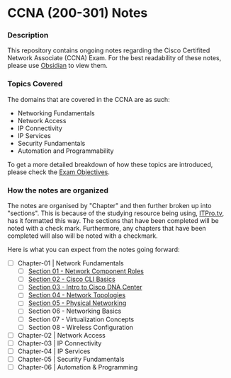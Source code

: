 # CCNA (200-301) Notes

### Description

This repository contains ongoing notes regarding the Cisco Certifited Network Associate (CCNA) Exam. For the best readability of these notes, please use [Obsidian](https://obsidian.md) to view them. 

### Topics Covered

The domains that are covered in the CCNA are as such:

- Networking Fundamentals
- Network Access
- IP Connectivity
- IP Services
- Security Fundamentals
- Automation and Programmability

To get a more detailed breakdown of how these topics are introduced, please check the [Exam Objectives](docs/pdfs/200-301-CCNA-v1.0.pdf). 

### How the notes are organized

The notes are organised by "Chapter" and then further broken up into "sections". This is because of the studying resource being using, [ITPro.tv](https://www.itpro.tv/), has it formatted this way. 
The sections that have been completed will be noted with a check mark. Furthermore, any chapters that have been completed will also will be noted with a checkmark.

Here is what you can expect from the notes going forward:

- [ ] Chapter-01 | Network Fundamentals 
	- [ ] [Section 01 - Network Component Roles](chapter-01/01-NetworkComponentRoles.md)
	- [ ] [Section 02 - Cisco CLI Basics](chapter-01/02-CiscoCLIBasics.md)
	- [ ] [Section 03 - Intro to Cisco DNA Center](chapter-01/03-CiscoDNACenter.md)
	- [ ] [Section 04 - Network Topologies](chapter-01/04-NetworkTopologies.md)
	- [ ] [Section 05 - Physical Networking](chapter-01/05-PhysicalNetworking.md)
	- [ ] Section 06 - Networking Basics
	- [ ] Section 07 - Virtualization Concepts
	- [ ] Section 08 - Wireless Configuration
- [ ] Chapter-02 | Network Access
- [ ] Chapter-03 | IP Connectivity
- [ ] Chapter-04 | IP Services
- [ ] Chapter-05 | Security Fundamentals
- [ ] Chapter-06 | Automation & Programming
